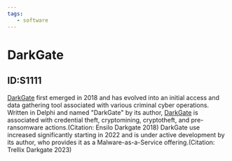```yaml
---
tags:
   - software
---
```

# DarkGate
## ID:S1111
[DarkGate](/mitre/software/S1111) first emerged in 2018 and has evolved into an initial access and data gathering tool associated with various criminal cyber operations. Written in Delphi and named "DarkGate" by its author, [DarkGate](/mitre/software/S1111) is associated with credential theft, cryptomining, cryptotheft, and pre-ransomware actions.(Citation: Ensilo Darkgate 2018) DarkGate use increased significantly starting in 2022 and is under active development by its author, who provides it as a Malware-as-a-Service offering.(Citation: Trellix Darkgate 2023)
